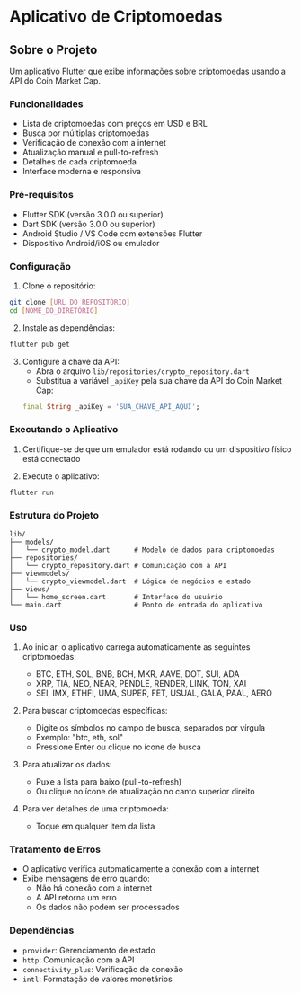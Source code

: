 # Aplicativo de Criptomoedas

## Sobre o Projeto

Um aplicativo Flutter que exibe informações sobre criptomoedas usando a API do Coin Market Cap.

### Funcionalidades

- Lista de criptomoedas com preços em USD e BRL
- Busca por múltiplas criptomoedas
- Verificação de conexão com a internet
- Atualização manual e pull-to-refresh
- Detalhes de cada criptomoeda
- Interface moderna e responsiva

### Pré-requisitos

- Flutter SDK (versão 3.0.0 ou superior)
- Dart SDK (versão 3.0.0 ou superior)
- Android Studio / VS Code com extensões Flutter
- Dispositivo Android/iOS ou emulador

### Configuração

1. Clone o repositório:
```bash
git clone [URL_DO_REPOSITÓRIO]
cd [NOME_DO_DIRETÓRIO]
```

2. Instale as dependências:
```bash
flutter pub get
```

3. Configure a chave da API:
   - Abra o arquivo `lib/repositories/crypto_repository.dart`
   - Substitua a variável `_apiKey` pela sua chave da API do Coin Market Cap:
   ```dart
   final String _apiKey = 'SUA_CHAVE_API_AQUI';
   ```

### Executando o Aplicativo

1. Certifique-se de que um emulador está rodando ou um dispositivo físico está conectado

2. Execute o aplicativo:
```bash
flutter run
```

### Estrutura do Projeto

```
lib/
├── models/
│   └── crypto_model.dart      # Modelo de dados para criptomoedas
├── repositories/
│   └── crypto_repository.dart # Comunicação com a API
├── viewmodels/
│   └── crypto_viewmodel.dart  # Lógica de negócios e estado
├── views/
│   └── home_screen.dart       # Interface do usuário
└── main.dart                  # Ponto de entrada do aplicativo
```

### Uso

1. Ao iniciar, o aplicativo carrega automaticamente as seguintes criptomoedas:
   - BTC, ETH, SOL, BNB, BCH, MKR, AAVE, DOT, SUI, ADA
   - XRP, TIA, NEO, NEAR, PENDLE, RENDER, LINK, TON, XAI
   - SEI, IMX, ETHFI, UMA, SUPER, FET, USUAL, GALA, PAAL, AERO

2. Para buscar criptomoedas específicas:
   - Digite os símbolos no campo de busca, separados por vírgula
   - Exemplo: "btc, eth, sol"
   - Pressione Enter ou clique no ícone de busca

3. Para atualizar os dados:
   - Puxe a lista para baixo (pull-to-refresh)
   - Ou clique no ícone de atualização no canto superior direito

4. Para ver detalhes de uma criptomoeda:
   - Toque em qualquer item da lista

### Tratamento de Erros

- O aplicativo verifica automaticamente a conexão com a internet
- Exibe mensagens de erro quando:
  - Não há conexão com a internet
  - A API retorna um erro
  - Os dados não podem ser processados

### Dependências

- `provider`: Gerenciamento de estado
- `http`: Comunicação com a API
- `connectivity_plus`: Verificação de conexão
- `intl`: Formatação de valores monetários

 
#
